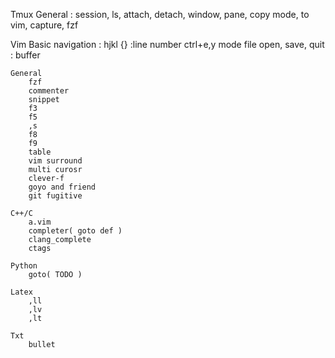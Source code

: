 Tmux
    General : session, ls, attach, detach, window, pane, copy mode, to vim, capture, fzf

Vim
    Basic
        navigation : hjkl {} :line number ctrl+e,y
        mode
        file open, save, quit :
        buffer

    General
        fzf
        commenter
        snippet
        f3
        f5
        ,s
        f8
        f9
        table
        vim surround
        multi curosr
        clever-f
        goyo and friend
        git fugitive

    C++/C
        a.vim
        completer( goto def )
        clang_complete
        ctags

    Python
        goto( TODO )

    Latex
        ,ll
        ,lv
        ,lt

    Txt
        bullet
